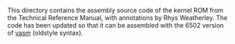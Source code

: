 
This directory contains the assembly source code of the kernel ROM
from the Technical Reference Manual, with annotations by Rhys Weatherley.
The code has been updated so that it can be assembled with the 6502
version of [vasm](http://sun.hasenbraten.de/vasm/) (oldstyle syntax).
